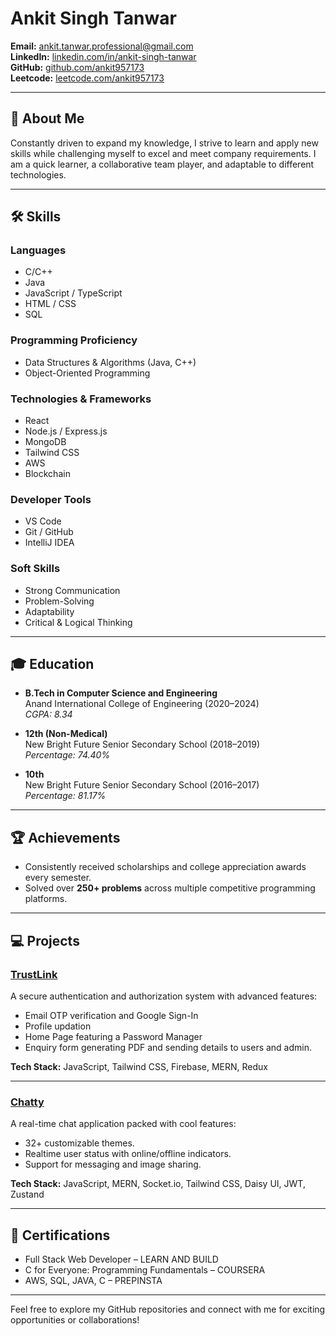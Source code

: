# Ankit Singh Tanwar

**Email:** [ankit.tanwar.professional@gmail.com](mailto:ankit.tanwar.professional@gmail.com)  
**LinkedIn:** [linkedin.com/in/ankit-singh-tanwar](https://linkedin.com/in/ankit-singh-tanwar)  
**GitHub:** [github.com/ankit957173](https://github.com/ankit957173)  
**Leetcode:** [leetcode.com/ankit957173](https://leetcode.com/ankit957173)  

---

## 👋 About Me

Constantly driven to expand my knowledge, I strive to learn and apply new skills while challenging myself to excel and meet company requirements. I am a quick learner, a collaborative team player, and adaptable to different technologies.

---

## 🛠️ Skills

### **Languages**
- C/C++
- Java
- JavaScript / TypeScript
- HTML / CSS
- SQL

### **Programming Proficiency**
- Data Structures & Algorithms (Java, C++)
- Object-Oriented Programming

### **Technologies & Frameworks**
- React
- Node.js / Express.js
- MongoDB
- Tailwind CSS
- AWS
- Blockchain

### **Developer Tools**
- VS Code
- Git / GitHub
- IntelliJ IDEA

### **Soft Skills**
- Strong Communication
- Problem-Solving
- Adaptability
- Critical & Logical Thinking

---

## 🎓 Education

- **B.Tech in Computer Science and Engineering**  
  Anand International College of Engineering (2020–2024)  
  *CGPA: 8.34*

- **12th (Non-Medical)**  
  New Bright Future Senior Secondary School (2018–2019)  
  *Percentage: 74.40%*

- **10th**  
  New Bright Future Senior Secondary School (2016–2017)  
  *Percentage: 81.17%*

---

## 🏆 Achievements
- Consistently received scholarships and college appreciation awards every semester.
- Solved over **250+ problems** across multiple competitive programming platforms.

---

## 💻 Projects

### [TrustLink](https://mern-auth-axuo.onrender.com/)
A secure authentication and authorization system with advanced features:
- Email OTP verification and Google Sign-In
- Profile updation
- Home Page featuring a Password Manager
- Enquiry form generating PDF and sending details to users and admin.

**Tech Stack:** JavaScript, Tailwind CSS, Firebase, MERN, Redux

---

### [Chatty](http://chatty-tepr.onrender.com/)
A real-time chat application packed with cool features:
- 32+ customizable themes.
- Realtime user status with online/offline indicators.
- Support for messaging and image sharing.

**Tech Stack:** JavaScript, MERN, Socket.io, Tailwind CSS, Daisy UI, JWT, Zustand

---

## 📜 Certifications
- Full Stack Web Developer – LEARN AND BUILD
- C for Everyone: Programming Fundamentals – COURSERA
- AWS, SQL, JAVA, C – PREPINSTA

---

Feel free to explore my GitHub repositories and connect with me for exciting opportunities or collaborations!
